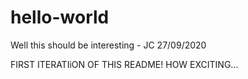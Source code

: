 # hello-world
Well this should be interesting - JC 27/09/2020


FIRST ITERATIiON OF THIS README! HOW EXCITING...

